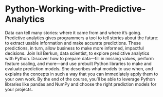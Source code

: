 # Python-Working-with-Predictive-Analytics
Data can tell many stories: where it came from and where it’s going. Predictive analytics gives programmers a tool to tell stories about the future: to extract usable information and make accurate predictions. These predictions, in turn, allow business to make more informed, impactful decisions. Join Isil Berkun, data scientist, to explore predictive analytics with Python. Discover how to prepare data—fill in missing values, perform feature scaling, and more—and use prebuilt Python libraries to make and evaluate prediction models. She describes what models to use when, and explains the concepts in such a way that you can immediately apply them to your own work. By the end of the course, you’ll be able to leverage Python libraries like pandas and NumPy and choose the right prediction models for your projects.
